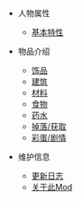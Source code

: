 - 人物属性
  * [基本特性](/character/Panelvalue.md)

- 物品介绍
  * [饰品](/character/trinket.md)
  * [建筑](/character/building.md)
  * [材料](/character/material.md)
  * [食物](/character/food.md)
  * [药水](/character/potion.md)
  * [掉落/获取](/character/loot.md)
  * [彩蛋/剧情](/character/plot.md)

- 维护信息
  * [更新日志](/project/updata.md)
  * [关于此Mod](/project/about.md)
  



